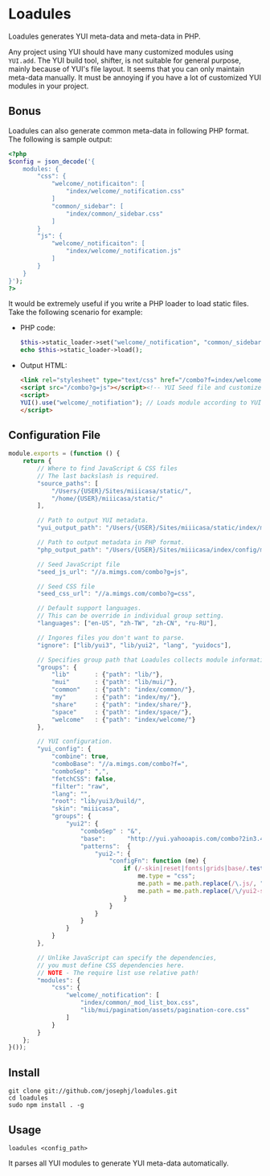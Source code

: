 Loadules
========

Loadules generates YUI meta-data and meta-data in PHP.

Any project using YUI should have many customized modules using `YUI.add`.
The YUI build tool, shifter, is not suitable for general purpose, mainly
because of YUI's file layout. It seems that you can only maintain meta-data
manually. It must be annoying if you have a lot of customized YUI modules
in your project.

## Bonus

Loadules can also generate common meta-data in following PHP format.
The following is sample output:

```php
<?php
$config = json_decode('{
    modules: {
        "css": {
            "welcome/_notificaiton": [
                "index/welcome/_notification.css"
            ]
            "common/_sidebar": [
                "index/common/_sidebar.css"
            ]
        }
        "js": {
            "welcome/_notificaiton": [
                "index/welcome/_notification.js"
            ]
        }
    }
}');
?>
```

It would be extremely useful if you write a PHP loader to load static files.
Take the following scenario for example:

* PHP code:

    ```php
    $this->static_loader->set("welcome/_notification", "common/_sidebar");
    echo $this->static_loader->load();
    ```

* Output HTML:

    ```html
    <link rel="stylesheet" type="text/css" href="/combo?f=index/welcome/_notification.css,index/common/_sidebar.css">
    <script src="/combo?g=js"></script><!-- YUI Seed file and customized meta-data -->
    <script>
    YUI().use("welcome/_notifiation"); // Loads module according to YUI meta-data.
    </script>
    ```

## Configuration File

```javascript
module.exports = (function () {
    return {
        // Where to find JavaScript & CSS files
        // The last backslash is required.
        "source_paths": [
            "/Users/{USER}/Sites/miiicasa/static/",
            "/home/{USER}/miiicasa/static/"
        ],

        // Path to output YUI metadata.
        "yui_output_path": "/Users/{USER}/Sites/miiicasa/static/index/metadata.js",

        // Path to output metadata in PHP format.
        "php_output_path": "/Users/{USER}/Sites/miiicasa/index/config/metadata.php",

        // Seed JavaScript file
        "seed_js_url": "//a.mimgs.com/combo?g=js",

        // Seed CSS file
        "seed_css_url": "//a.mimgs.com/combo?g=css",

        // Default support languages.
        // This can be override in individual group setting.
        "languages": ["en-US", "zh-TW", "zh-CN", "ru-RU"],

        // Ingores files you don't want to parse.
        "ignore": ["lib/yui3", "lib/yui2", "lang", "yuidocs"],

        // Specifies group path that Loadules collects module information.
        "groups": {
            "lib"       : {"path": "lib/"},
            "mui"       : {"path": "lib/mui/"},
            "common"    : {"path": "index/common/"},
            "my"        : {"path": "index/my/"},
            "share"     : {"path": "index/share/"},
            "space"     : {"path": "index/space/"},
            "welcome"   : {"path": "index/welcome/"}
        },

        // YUI configuration.
        "yui_config": {
            "combine": true,
            "comboBase": "//a.mimgs.com/combo?f=",
            "comboSep": ",",
            "fetchCSS": false,
            "filter": "raw",
            "lang": "",
            "root": "lib/yui3/build/",
            "skin": "miiicasa",
            "groups": {
                "yui2": {
                    "comboSep" : "&",
                    "base":      "http://yui.yahooapis.com/combo?2in3.4/2.9.0/build/",
                    "patterns":  {
                        "yui2-": {
                            "configFn": function (me) {
                                if (/-skin|reset|fonts|grids|base/.test(me.name)) {
                                    me.type = "css";
                                    me.path = me.path.replace(/\.js/, ".css");
                                    me.path = me.path.replace(/\/yui2-skin/, "/assets/skins/sam/yui2-skin");
                                }
                            }
                        }
                    }
                }
            }
        },

        // Unlike JavaScript can specify the dependencies,
        // you must define CSS dependencies here.
        // NOTE - The require list use relative path!
        "modules": {
            "css": {
                "welcome/_notification": [
                    "index/common/_mod_list_box.css",
                    "lib/mui/pagination/assets/pagination-core.css"
                ]
            }
        }
    };
}());

```

## Install

```
git clone git://github.com/josephj/loadules.git
cd loadules
sudo npm install . -g
```


## Usage


```
loadules <config_path>
```

It parses all YUI modules to generate YUI meta-data automatically.


